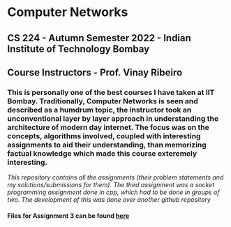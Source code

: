 # Computer Networks

## CS 224 - Autumn Semester 2022 - Indian Institute of Technology Bombay

## Course Instructors - Prof. Vinay Ribeiro

### This is personally one of the best courses I have taken at IIT Bombay. Traditionally, Computer Networks is seen and described as a humdrum topic, the instructor took an unconventional layer by layer approach in understanding the architecture of modern day internet. The focus was on the concepts, algorithms involved, coupled with interesting assignments to aid their understanding, than memorizing factual knowledge which made this course exteremely interesting.  

*This repository contains all the assignments (their problem statements and my solutions/submissions for them). The third assignment was a socket programming assignment done in cpp, which had to be done in groups of two. The development of this was done over another github repository*

#### Files for Assignment 3 can be found [here](https://github.com/jujhaar2409/socket-programming) 
